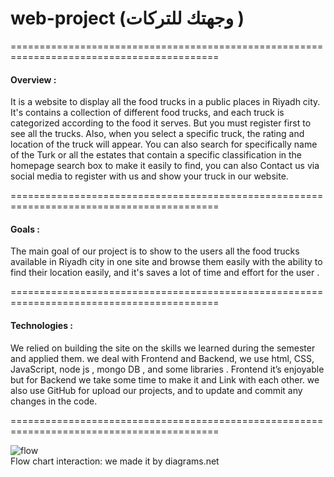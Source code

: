 # web-project (وجهتك للتركات )
==========================================================================================
<h4 >Overview :</h4> 
It is a website to display all the food trucks in a public places in Riyadh city.
 It's contains a collection of different food trucks, and each truck is categorized according to the food it serves. But you must register first to see all the trucks. Also, when you select a specific truck, the rating and location of the truck will appear. You can also search for specifically  name of the Turk or all the estates that contain a specific classification  in the homepage search box  to make it  easily to find, you can also Contact us via social media to register with us and show your truck in our website.
 
 ==========================================================================================
<h4>Goals  :</h4> 
The main goal of our project is to show to the users all the food trucks available in Riyadh city in one site and browse them easily with the ability to find their location easily, and it's saves a lot of time and effort for the user .

==========================================================================================
<h4>Technologies : </h4> 
We relied on building the site on the skills we learned during the semester and applied them. we deal with Frontend and Backend, we use html, CSS, JavaScript, node js , mongo DB , and some libraries . Frontend it’s enjoyable but for Backend we take some time to make it and Link with each other. 
we also use GitHub for upload our projects, and to update and commit any changes in the code. 

==========================================================================================


![flow](https://github.com/Asalem1999/web-project/assets/133704212/e5ab87ae-18b7-4482-9581-f2b2ec44aad4)
<br>
Flow chart interaction:
we made it by diagrams.net
